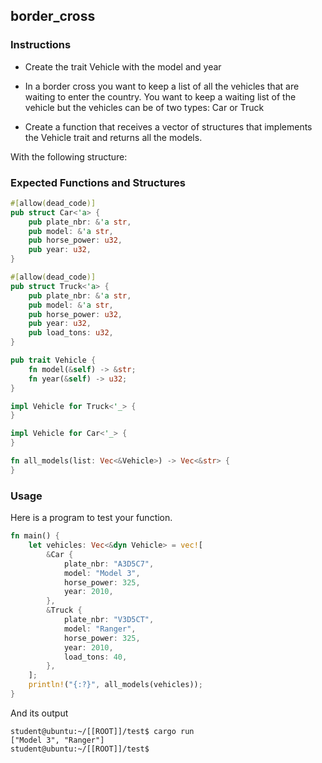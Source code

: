 ## border_cross

### Instructions

- Create the trait Vehicle with the model and year

- In a border cross you want to keep a list of all the vehicles that are waiting to enter the country. You want to keep a waiting list of the vehicle but the vehicles can be of two types: Car or Truck

- Create a function that receives a vector of structures that implements the Vehicle trait and returns all the models.

With the following structure:

### Expected Functions and Structures

```rust
#[allow(dead_code)]
pub struct Car<'a> {
	pub plate_nbr: &'a str,
	pub model: &'a str,
	pub horse_power: u32,
	pub year: u32,
}

#[allow(dead_code)]
pub struct Truck<'a> {
	pub plate_nbr: &'a str,
	pub model: &'a str,
	pub horse_power: u32,
	pub year: u32,
	pub load_tons: u32,
}

pub trait Vehicle {
	fn model(&self) -> &str;
	fn year(&self) -> u32;
}

impl Vehicle for Truck<'_> {
}

impl Vehicle for Car<'_> {
}

fn all_models(list: Vec<&Vehicle>) -> Vec<&str> {
}
```

### Usage

Here is a program to test your function.

```rust
fn main() {
	let vehicles: Vec<&dyn Vehicle> = vec![
		&Car {
			plate_nbr: "A3D5C7",
			model: "Model 3",
			horse_power: 325,
			year: 2010,
		},
		&Truck {
			plate_nbr: "V3D5CT",
			model: "Ranger",
			horse_power: 325,
			year: 2010,
			load_tons: 40,
		},
	];
	println!("{:?}", all_models(vehicles));
}
```

And its output

```console
student@ubuntu:~/[[ROOT]]/test$ cargo run
["Model 3", "Ranger"]
student@ubuntu:~/[[ROOT]]/test$
```
